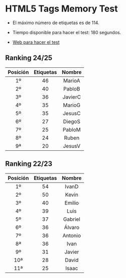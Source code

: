 # HTML5 Tags Memory Test

- El máximo número de etiquetas es de 114.

- Tiempo disponible para hacer el test: 180 segundos.

- [Web para hacer el test](https://codepen.io/plfstr/full/zYqQeRw)

## Ranking 24/25

| Posición  | Etiquetas   |  Nombre    |
|:----------:|:-----------:|:----------:|
| 1º        | 46          | MarioA     |
| 2º        | 40          | PabloB     |
| 3º        | 36          | JavierC    |
| 4º        | 35          | MarioG     |
| 5º        | 35          | JesusC     |
| 6º        | 27          | DiegoS     |
| 7º        | 25          | PabloM     |
| 8º        | 24          | Ruben      |
| 9ª        | 20          | JesusV     |

## Ranking 22/23

| Posición  | Etiquetas   |  Nombre    |
|:----------:|:-----------:|:----------:|
| 1º        | 54          | IvanD      |
| 2º        | 50          | Kevin      |
| 3º        | 40          | Emilio     |
| 4º        | 39          | Luis       |
| 5º        | 37          | Gabriel    |
| 6º        | 36          | Álvaro     |
| 7º        | 36          | Antonio    |
| 8ª        | 36          | Ivan       |
| 9º        | 31          | Javier     |
| 10ª       | 28          | David      |
| 11ª       | 25          | Isaac      |
